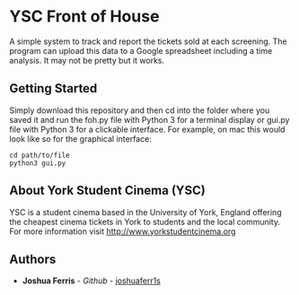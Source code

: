 # YSC Front of House

A simple system to track and report the tickets sold at each screening. The program can upload this data to a Google spreadsheet including a time analysis. It may not be pretty but it works.

## Getting Started

Simply download this repository and then cd into the folder where you saved it and run the foh.py file with Python 3 for a terminal display or gui.py file with Python 3 for a clickable interface. For example, on mac this would look like so for the graphical interface:
```
cd path/to/file
python3 gui.py
```

## About York Student Cinema (YSC)

YSC is a student cinema based in the University of York, England offering the cheapest cinema tickets in York to students and the local community. For more information visit http://www.yorkstudentcinema.org

## Authors

* **Joshua Ferris** - *Github* - [joshuaferr1s](https://github.com/joshuaferr1s)